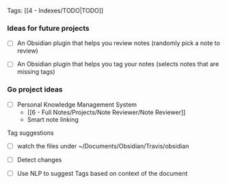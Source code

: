 Tags: [[4 - Indexes/TODO|TODO]]
### Ideas for future projects

- [ ] An Obsidian plugin that helps you review notes (randomly pick a note to review)
- [ ] An Obsidian plugin that helps you tag your notes (selects notes that are missing tags)


### Go project ideas

- [ ] Personal Knowledge Management System 
    - [[6 - Full Notes/Projects/Note Reviewer/Note Reviewer]]
    - Smart note linking


Tag suggestions

- [ ] watch the files under ~/Documents/Obsidian/Travis/obsidian
- [ ] Detect changes
- [ ] Use NLP to suggest Tags based on context of the document


